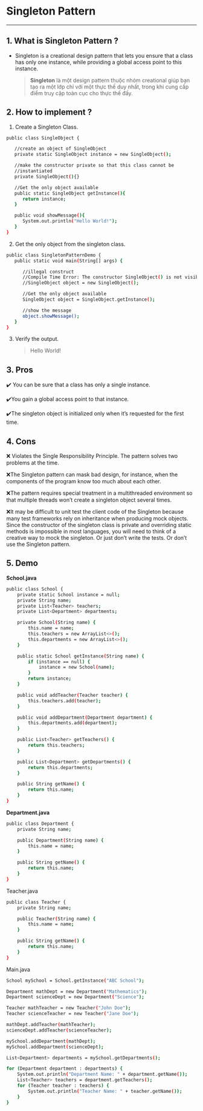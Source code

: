 # Singleton Pattern

---

## 1. What is Singleton Pattern ?

- Singleton is a creational design pattern that lets you ensure that a class has only one instance, while providing a global access point to this instance.
  > **Singleton** là một design pattern thuộc nhóm creational giúp bạn tạo ra một lớp chỉ với một thực thế duy nhất, trong khi cung cấp điểm truy cập toàn cục cho thực thế đấy.

## 2. How to implement ?

1. Create a Singleton Class.

```sh
public class SingleObject {

   //create an object of SingleObject
   private static SingleObject instance = new SingleObject();

   //make the constructor private so that this class cannot be
   //instantiated
   private SingleObject(){}

   //Get the only object available
   public static SingleObject getInstance(){
      return instance;
   }

   public void showMessage(){
      System.out.println("Hello World!");
   }
}

```

2. Get the only object from the singleton class.

```sh
public class SingletonPatternDemo {
   public static void main(String[] args) {

      //illegal construct
      //Compile Time Error: The constructor SingleObject() is not visible
      //SingleObject object = new SingleObject();

      //Get the only object available
      SingleObject object = SingleObject.getInstance();

      //show the message
      object.showMessage();
   }
}
```

3. Verify the output.
   > Hello World!

## 3. Pros

✔️ You can be sure that a class has only a single instance.

✔️You gain a global access point to that instance.

✔️The singleton object is initialized only when it’s requested for the first time.

## 4. Cons

❌ Violates the Single Responsibility Principle. The pattern solves two problems at the time.

❌The Singleton pattern can mask bad design, for instance, when the components of the program know too much about each other.

❌The pattern requires special treatment in a multithreaded environment so that multiple threads won’t create a singleton object several times.

❌It may be difficult to unit test the client code of the Singleton because many test frameworks rely on inheritance when producing mock objects. Since the constructor of the singleton class is private and overriding static methods is impossible in most languages, you will need to think of a creative way to mock the singleton. Or just don’t write the tests. Or don’t use the Singleton pattern.

## 5. Demo

**School.java**

```sh
public class School {
    private static School instance = null;
    private String name;
    private List<Teacher> teachers;
    private List<Department> departments;

    private School(String name) {
        this.name = name;
        this.teachers = new ArrayList<>();
        this.departments = new ArrayList<>();
    }

    public static School getInstance(String name) {
        if (instance == null) {
            instance = new School(name);
        }
        return instance;
    }

    public void addTeacher(Teacher teacher) {
        this.teachers.add(teacher);
    }

    public void addDepartment(Department department) {
        this.departments.add(department);
    }

    public List<Teacher> getTeachers() {
        return this.teachers;
    }

    public List<Department> getDepartments() {
        return this.departments;
    }

    public String getName() {
        return this.name;
    }
}
```

**Department.java**

```sh
public class Department {
    private String name;

    public Department(String name) {
        this.name = name;
    }

    public String getName() {
        return this.name;
    }
}

```

Teacher.java

```sh
public class Teacher {
    private String name;

    public Teacher(String name) {
        this.name = name;
    }

    public String getName() {
        return this.name;
    }
}
```

Main.java

```sh
School mySchool = School.getInstance("ABC School");

Department mathDept = new Department("Mathematics");
Department scienceDept = new Department("Science");

Teacher mathTeacher = new Teacher("John Doe");
Teacher scienceTeacher = new Teacher("Jane Doe");

mathDept.addTeacher(mathTeacher);
scienceDept.addTeacher(scienceTeacher);

mySchool.addDepartment(mathDept);
mySchool.addDepartment(scienceDept);

List<Department> departments = mySchool.getDepartments();

for (Department department : departments) {
    System.out.println("Department Name: " + department.getName());
    List<Teacher> teachers = department.getTeachers();
    for (Teacher teacher : teachers) {
        System.out.println("Teacher Name: " + teacher.getName());
    }
}

```
